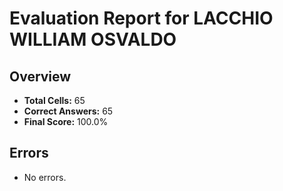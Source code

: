 # Evaluation Report for LACCHIO WILLIAM OSVALDO

## Overview

- **Total Cells:** 65
- **Correct Answers:** 65
- **Final Score:** 100.0%

## Errors

- No errors.
